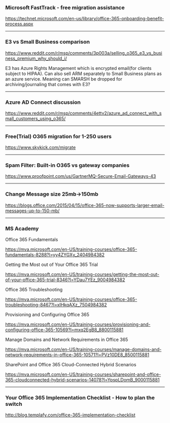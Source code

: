 ### Microsoft FastTrack - free migration assistance
https://technet.microsoft.com/en-us/library/office-365-onboarding-benefit-process.aspx

---

### E3 vs Small Business comparison

https://www.reddit.com/r/msp/comments/3p003a/selling_o365_e3_vs_business_premium_why_should_i/

E3 has Azure Rights Management which is encrypted email(for clients subject to HIPAA). Can also sell ARM separately to Small Business plans as an azure service. Meaning can SMARSH be dropped for archiving/journaling that comes with E3?

---

### Azure AD Connect discussion

https://www.reddit.com/r/msp/comments/4ettv2/azure_ad_connect_with_small_customers_using_o365/

---

### Free(Trial) O365 migration for 1-250 users

https://www.skykick.com/migrate

---

### Spam Filter: Built-in O365 vs gateway companies 

https://www.proofpoint.com/us/GartnerMQ-Secure-Email-Gateways-43

---

### Change Message size 25mb->150mb

https://blogs.office.com/2015/04/15/office-365-now-supports-larger-email-messages-up-to-150-mb/

---

### MS Academy

Office 365 Fundamentals

https://mva.microsoft.com/en-US/training-courses/office-365-fundamentals-8288?l=yy4ZYGXy_2404984382

Getting the Most out of Your Office 365 Trial

https://mva.microsoft.com/en-US/training-courses/getting-the-most-out-of-your-office-365-trial-8346?l=YDau7YEz_9004984382

Office 365 Troubleshooting

https://mva.microsoft.com/en-US/training-courses/office-365-troubleshooting-8467?l=xIHkqAXz_7504984382

Provisioning and Configuring Office 365

https://mva.microsoft.com/en-US/training-courses/provisioning-and-configuring-office-365-10569?l=mxq2EgB8_8800115881

Manage Domains and Network Requirements in Office 365

https://mva.microsoft.com/en-US/training-courses/manage-domains-and-network-requirements-in-office-365-10571?l=PVz10DE8_8500115881

SharePoint and Office 365 Cloud-Connected Hybrid Scenarios

https://mva.microsoft.com/en-US/training-courses/sharepoint-and-office-365-cloudconnected-hybrid-scenarios-14078?l=YpspLDomB_9000115881

---

### Your Office 365 Implementation Checklist - How to plan the switch

http://blog.templafy.com/office-365-implementation-checklist
